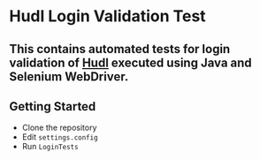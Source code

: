 # Hudl Login Validation Test

This contains automated tests for login validation of [Hudl](https://www.hudl.com/login) executed using 
Java and Selenium WebDriver.
---
## Getting Started
* Clone the repository
* Edit `settings.config`
* Run `LoginTests`
